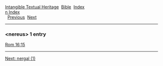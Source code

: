 [Intangible Textual Heritage](../../index)  [Bible](../index) 
[Index](index)   
[n Index](_n_)  
  [Previous](c07805)  [Next](c07807) 

------------------------------------------------------------------------

### &lt;nereus&gt; 1 entry

[Rom 16:15](../kjv/rom016.htm#015)  

------------------------------------------------------------------------

[Next: nergal (1)](c07807)
